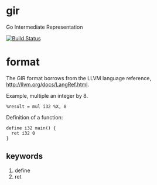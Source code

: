 # gir
Go Intermediate Representation

[![Build Status](http://travis-ci.org/bjwbell/gir.svg?branch=master)](https://travis-ci.org/bjwbell/gir)

# format
The GIR format borrows from the LLVM language reference, http://llvm.org/docs/LangRef.html.

Example, multiple an integer by 8.
```
%result = mul i32 %X, 8
```
Definition of a function:
```
define i32 main() {
  ret i32 0
}
```

## keywords
1. define
2. ret
